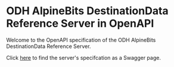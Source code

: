 # ODH AlpineBits DestinationData Reference Server in OpenAPI

Welcome to the OpenAPI specification of the ODH AlpineBits DestinationData Reference Server.

Click [here](./swagger) to find the server's specifcation as a Swagger page.
